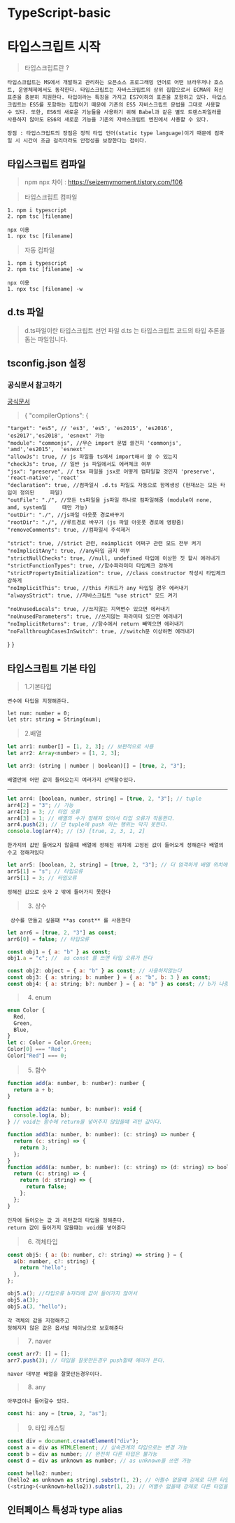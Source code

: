 # TypeScript-basic

# 타입스크립트 시작

> 타입스크립트란 ?

    타입스크립트는 MS에서 개발하고 관리하는 오픈소스 프로그래밍 언어로 어떤 브라우저나 호스트, 운영체제에서도 동작한다. 타입스크립트는 자바스크립트의 상위 집합으로서 ECMA의 최신 표준을 충분히 지원한다. 타입이라는 특징을 가지고 ES7이하의 표준을 포함하고 있다. 타입스크립트는 ES5를 포함하는 집합이기 때문에 기존의 ES5 자바스크립트 문법을 그대로 사용할 수 있다. 또한, ES6의 새로운 기능들을 사용하기 위해 Babel과 같은 별도 트랜스파일러를 사용하지 않아도 ES6의 새로운 기능을 기존의 자바스크립트 엔진에서 사용할 수 있다.

    장점 : 타입스크립트의 장점은 정적 타입 언어(static type language)이기 때문에 컴파일 시 시간이 조금 걸리더라도 안정성을 보장한다는 점이다.

## 타입스크립트 컴파일

> npm npx 차이 : https://seizemymoment.tistory.com/106

> 타입스크립트 컴파일

    1. npm i typescript
    2. npm tsc [filename]

    npx 이용
    1. npx tsc [filename]

> 자동 컴파일

    1. npm i typescript
    2. npm tsc [filename] -w

    npx 이용
    1. npx tsc [filename] -w

## d.ts 파일

> d.ts파일이란 타입스크립트 선언 파일 d.ts 는 타입스크립트 코드의 타입 추론을 돕는 파일입니다.

## tsconfig.json 설정

### 공식문서 참고하기

<a href='https://www.typescriptlang.org/ko/docs/handbook/compiler-options.html'>공식문서</a>

> {
> "compilerOptions": {

    "target": "es5", // 'es3', 'es5', 'es2015', 'es2016', 'es2017','es2018', 'esnext' 가능
    "module": "commonjs", //무슨 import 문법 쓸건지 'commonjs', 'amd','es2015',  'esnext'
    "allowJs": true, // js 파일들 ts에서 import해서 쓸 수 있는지
    "checkJs": true, // 일반 js 파일에서도 에러체크 여부
    "jsx": "preserve", // tsx 파일을 jsx로 어떻게 컴파일할 것인지 'preserve',     'react-native', 'react'
    "declaration": true, //컴파일시 .d.ts 파일도 자동으로 함께생성 (현재쓰는 모든 타입이 정의된     파일)
    "outFile": "./", //모든 ts파일을 js파일 하나로 컴파일해줌 (module이 none, amd, system일     때만 가능)
    "outDir": "./", //js파일 아웃풋 경로바꾸기
    "rootDir": "./", //루트경로 바꾸기 (js 파일 아웃풋 경로에 영향줌)
    "removeComments": true, //컴파일시 주석제거

    "strict": true, //strict 관련, noimplicit 어쩌구 관련 모드 전부 켜기
    "noImplicitAny": true, //any타입 금지 여부
    "strictNullChecks": true, //null, undefined 타입에 이상한 짓 할시 에러내기
    "strictFunctionTypes": true, //함수파라미터 타입체크 강하게
    "strictPropertyInitialization": true, //class constructor 작성시 타입체크 강하게
    "noImplicitThis": true, //this 키워드가 any 타입일 경우 에러내기
    "alwaysStrict": true, //자바스크립트 "use strict" 모드 켜기

    "noUnusedLocals": true, //쓰지않는 지역변수 있으면 에러내기
    "noUnusedParameters": true, //쓰지않는 파라미터 있으면 에러내기
    "noImplicitReturns": true, //함수에서 return 빼먹으면 에러내기
    "noFallthroughCasesInSwitch": true, //switch문 이상하면 에러내기

}
}

## 타입스크립트 기본 타입

> 1.기본타입

    변수에 타입을 지정해준다.

```JS
let num: number = 0;
let str: string = String(num);
```

> 2.배열

```js
let arr1: number[] = [1, 2, 3]; // 보편적으로 사용
let arr2: Array<number> = [1, 2, 3];

let arr3: (string | number | boolean)[] = [true, 2, "3"];
```

    배열안에 어떤 값이 들어오는지 여러가지 선택할수있다.

---

```js
let arr4: [boolean, number, string] = [true, 2, "3"]; // tuple
arr4[2] = "3"; // 가능
arr4[2] = 3; // 타입 오류
arr4[3] = 1; // 배열의 수가 정해져 있어서 타입 오류가 작동한다.
arr4.push(2); // 단 tuple에 push 하는 행위는 막지 못한다.
console.log(arr4); // (5) [true, 2, 3, 1, 2]
```

    한가지의 값만 들어오지 않을떄 배열에 정해진 위치에 고정된 값이 들어오게 정해준다 배열의 수고 정해져있다

```js
let arr5: [boolean, 2, string] = [true, 2, "3"]; // 더 엄격하게 배열 위치에 값을 고정도 가능
arr5[1] = "s"; // 타입오류
arr5[1] = 3; // 타입오류
```

    정해진 값으로 숫자 2 밖에 들어가지 못한다

> 3.  상수

     상수를 만들고 싶을떄 **as const** 를 사용한다

```js
let arr6 = [true, 2, "3"] as const;
arr6[0] = false; // 타입오류

const obj1 = { a: "b" } as const;
obj1.a = "c"; //  as const 를 쓰면 타입 오류가 뜬다

const obj2: object = { a: "b" } as const; // 사용하지않는다
const obj3: { a: string; b: number } = { a: "b", b: 3 } as const;
const obj4: { a: string; b?: number } = { a: "b" } as const; // b가 나중에 생기는 경우 ? 옵셔널 체이닝을 사용한다

```

> 4.  enum

```js
enum Color {
  Red,
  Green,
  Blue,
}
let c: Color = Color.Green;
Color[0] === "Red";
Color["Red"] === 0;
```

> 5. 함수

```js
function add(a: number, b: number): number {
  return a + b;
}

function add2(a: number, b: number): void {
  console.log(a, b);
} // void는 함수에 return을 넣어주지 않았을떄 리턴 값이다.

function add3(a: number, b: number): (c: string) => number {
  return (c: string) => {
    return 3;
  };
}
function add4(a: number, b: number): (c: string) => (d: string) => boolean {
  return (c: string) => {
    return (d: string) => {
      return false;
    };
  };
}
```

    인자에 들어오는 값 과 리턴값의 타입을 정해준다.
    return 값이 들어가지 않을떄는 void를 넣어준다

> 6.  객체타입

```js
const obj5: { a: (b: number, c?: string) => string } = {
  a(b: number, c?: string) {
    return "hello";
  },
};

obj5.a(); //타입오류 b자리에 값이 들어가지 않아서
obj5.a(3);
obj5.a(3, "hello");
```

    각 객체의 값을 지정해주고
    정해지지 않은 값은 옵셔널 체이닝으로 보호해준다

> 7.  naver

```js
const arr7: [] = [];
arr7.push(3); // 타입을 잘못만든경우 push할떄 에러가 뜬다.
```

    naver 대부분 배열을 잘못만든경우이다.

> 8.  any

    아무값이나 들어갈수 있다.

```js
const hi: any = [true, 2, "as"];
```

> 9.  타입 캐스팅

```js
const div = document.createElement("div");
const a = div as HTMLElement; // 상속관계의 타입으로는 변경 가능
const b = div as number; // 완전히 다른 타입은 불가능
const d = div as unknown as number; // as unknown을 쓰면 가능

const hello2: number;
(hello2 as unknown as string).substr(1, 2); // 어쩔수 없을떄 강제로 다른 타입을 바꾸는 방법
(<string>(<unknown>hello2)).substr(1, 2); // 어쩔수 없을떄 강제로 다른 타입을 바꾸는 방법
```

## 인터페이스 특성과 type alias
